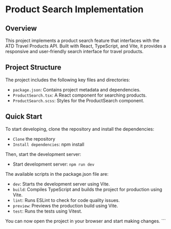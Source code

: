 # Product Search Implementation

## Overview

This project implements a product search feature that interfaces with the ATD Travel Products API. Built with React, TypeScript, and Vite, it provides a responsive and user-friendly search interface for travel products.

## Project Structure

The project includes the following key files and directories:

- `package.json`: Contains project metadata and dependencies.
- `ProductSearch.tsx`: A React component for searching products.
- `ProductSearch.scss`: Styles for the ProductSearch component.

## Quick Start

To start developing, clone the repository and install the dependencies:

- `Clone` the repository
- `Install dependencies`: npm install

Then, start the development server:

- Start development server: `npm run dev`

The available scripts in the package.json file are:

- `dev`: Starts the development server using Vite.
- `build`: Compiles TypeScript and builds the project for production using Vite.
- `lint`: Runs ESLint to check for code quality issues.
- `preview`: Previews the production build using Vite.
- `test`: Runs the tests using Vitest.

You can now open the project in your browser and start making changes. ```
